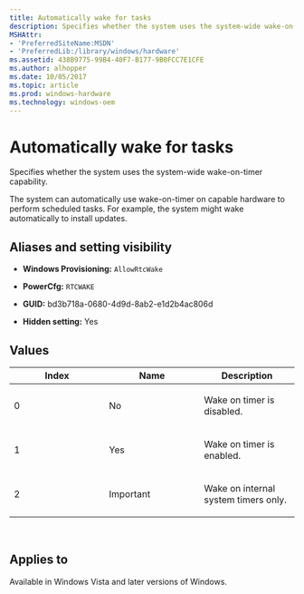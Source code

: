 ```yaml
---
title: Automatically wake for tasks
description: Specifies whether the system uses the system-wide wake-on-timer capability. The system can automatically use wake-on-timer on capable hardware to perform scheduled tasks. For example, the system might wake automatically to install updates.
MSHAttr:
- 'PreferredSiteName:MSDN'
- 'PreferredLib:/library/windows/hardware'
ms.assetid: 438B9775-99B4-40F7-B177-9B0FCC7E1CFE
ms.author: alhopper
ms.date: 10/05/2017
ms.topic: article
ms.prod: windows-hardware
ms.technology: windows-oem
---
```


# Automatically wake for tasks


Specifies whether the system uses the system-wide wake-on-timer capability.

The system can automatically use wake-on-timer on capable hardware to perform scheduled tasks. For example, the system might wake automatically to install updates.

## <span id="Aliases_and_setting_visibility"></span><span id="aliases_and_setting_visibility"></span><span id="ALIASES_AND_SETTING_VISIBILITY"></span>Aliases and setting visibility


-   **Windows Provisioning:** `AllowRtcWake `

-   **PowerCfg:** `RTCWAKE `

-   **GUID:** bd3b718a-0680-4d9d-8ab2-e1d2b4ac806d

-   **Hidden setting:** Yes

## <span id="Values"></span><span id="values"></span><span id="VALUES"></span>Values


<table>
<colgroup>
<col width="33%" />
<col width="33%" />
<col width="33%" />
</colgroup>
<thead>
<tr class="header">
<th>Index</th>
<th>Name</th>
<th>Description</th>
</tr>
</thead>
<tbody>
<tr class="odd">
<td><p>0</p></td>
<td><p>No</p></td>
<td><p>Wake on timer is disabled.</p></td>
</tr>
<tr class="even">
<td><p>1</p></td>
<td><p>Yes</p></td>
<td><p>Wake on timer is enabled.</p></td>
</tr>
<tr class="odd">
<td><p>2</p></td>
<td><p>Important</p></td>
<td><p>Wake on internal system timers only.</p></td>
</tr>
</tbody>
</table>

 

## <span id="Applies_to"></span><span id="applies_to"></span><span id="APPLIES_TO"></span>Applies to


Available in Windows Vista and later versions of Windows.